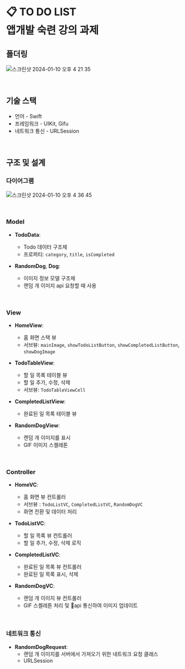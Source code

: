 # 📋 TO DO LIST <br/> 앱개발 숙련 강의 과제

<!--
## 폴더링
## UI 디자인
## 기술 스택
## 구조 및 설계
-->

## 폴더링
![스크린샷 2024-01-10 오후 4 21 35](https://github.com/yenny42/nbc_camp/assets/107637741/6088d57c-24b2-4f41-871d-89f0e2f32b78)

<br/>

## 기술 스택
- 언어 - Swift
- 프레임워크 - UIKit, Gifu
- 네트워크 통신 - URLSession

<br/>

## 구조 및 설계

### 다이어그램
![스크린샷 2024-01-10 오후 4 36 45](https://github.com/yenny42/nbc_camp/assets/107637741/b5b58165-e673-4caf-bab1-f98686af6ffc)

<br/>

### Model
- **TodoData**:
  - Todo 데이터 구조체
  - 프로퍼티: `category`, `title`, `isCompleted`

- **RandomDog**, **Dog**:
  - 이미지 정보 모델 구조체
  - 랜덤 개 이미지 api 요청할 때 사용

<br/>

### View
- **HomeView**:
  - 홈 화면 스택 뷰
  - 서브뷰: `mainImage`, `showTodoListButton`, `showCompletedListButton`, `showDogImage`

- **TodoTableView**:
  - 할 일 목록 테이블 뷰
  - 할 일 추가, 수정, 삭제
  - 서브뷰: `TodoTableViewCell`

- **CompletedListView**:
  - 완료된 일 목록 테이블 뷰

- **RandomDogView**:
  - 랜덤 개 이미지를 표시
  - GIF 이미지 스켈레톤

<br/>

### Controller
- **HomeVC**:
  - 홈 화면 뷰 컨트롤러
  - 서브뷰 : `TodoListVC`, `CompletedListVC`, `RandomDogVC`
  - 화면 전환 및 데이터 처리

- **TodoListVC**:
  - 할 일 목록 뷰 컨트롤러
  - 할 일 추가, 수정, 삭제 로직

- **CompletedListVC**:
  - 완료된 일 목록 뷰 컨트롤러
  - 완료된 일 목록 표시, 삭제

- **RandomDogVC**:
  - 랜덤 개 이미지 뷰 컨트롤러
  - GIF 스켈레톤 처리 및 api 통신하여 이미지 업데이트

<br/>

### 네트워크 통신
- **RandomDogRequest**:
  - 랜덤 개 이미지를 서버에서 가져오기 위한 네트워크 요청 클래스
  - URLSession
